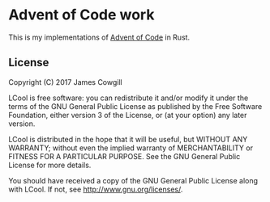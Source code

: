 # Advent of Code work
This is my implementations of [Advent of Code](https://adventofcode.com/) in
Rust.

## License
Copyright (C) 2017 James Cowgill

LCool is free software: you can redistribute it and/or modify
it under the terms of the GNU General Public License as published by
the Free Software Foundation, either version 3 of the License, or
(at your option) any later version.

LCool is distributed in the hope that it will be useful,
but WITHOUT ANY WARRANTY; without even the implied warranty of
MERCHANTABILITY or FITNESS FOR A PARTICULAR PURPOSE.  See the
GNU General Public License for more details.

You should have received a copy of the GNU General Public License
along with LCool.  If not, see <http://www.gnu.org/licenses/>.
